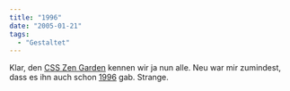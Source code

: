 ```yaml
---
title: "1996"
date: "2005-01-21"
tags:
  - "Gestaltet"
---
```


Klar, den [CSS Zen Garden](http://www.csszengarden.com/ "css Zen Garden: The Beauty in CSS Design") kennen wir ja nun alle. Neu war mir zumindest, dass es ihn auch schon [1996](http://zengarden.20megsfree.com/ "css Zen Garden: The Beauty in CSS Design") gab. Strange.

